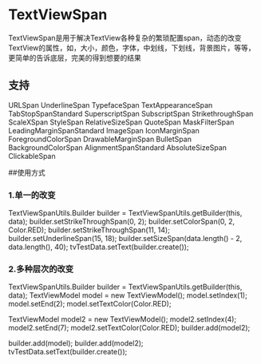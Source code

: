 # TextViewSpan
TextViewSpan是用于解决TextView各种复杂的繁琐配置span，动态的改变TextView的属性，如，大小，颜色，字体，中划线，下划线，背景图片，等等，
更简单的告诉底层，完美的得到想要的结果

## 支持
URLSpan
UnderlineSpan
TypefaceSpan
TextAppearanceSpan
TabStopSpanStandard
SuperscriptSpan
SubscriptSpan
StrikethroughSpan
ScaleXSpan
StyleSpan
RelativeSizeSpan
QuoteSpan
MaskFilterSpan
LeadingMarginSpanStandard
ImageSpan
IconMarginSpan
ForegroundColorSpan
DrawableMarginSpan
BulletSpan
BackgroundColorSpan
AlignmentSpanStandard
AbsoluteSizeSpan
ClickableSpan

##使用方式

### 1.单一的改变
TextViewSpanUtils.Builder builder = TextViewSpanUtils.getBuilder(this, data);
builder.setStrikeThroughSpan(0, 2);
builder.setColorSpan(0, 2, Color.RED);
builder.setStrikeThroughSpan(11, 14);
builder.setUnderlineSpan(15, 18);
builder.setSizeSpan(data.length() - 2, data.length(), 40);
tvTestData.setText(builder.create());


### 2.多种层次的改变
TextViewSpanUtils.Builder builder = TextViewSpanUtils.getBuilder(this, data);
TextViewModel model = new TextViewModel();
model.setIndex(1);
model.setEnd(2);
model.setTextColor(Color.RED);

TextViewModel model2 = new TextViewModel();
model2.setIndex(4);
model2.setEnd(7);
model2.setTextColor(Color.RED);
builder.add(model2);

builder.add(model);
builder.add(model2);
tvTestData.setText(builder.create());

